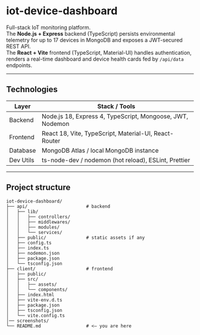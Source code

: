 # iot-device-dashboard

Full-stack IoT monitoring platform.  
The **Node.js + Express** backend (TypeScript) persists environmental telemetry for up to 17 devices in MongoDB and exposes a JWT-secured REST API.  
The **React + Vite** frontend (TypeScript, Material-UI) handles authentication, renders a real-time dashboard and device health cards fed by `/api/data` endpoints.

---

## Technologies

| Layer      | Stack / Tools                                                |
|------------|--------------------------------------------------------------|
| Backend    | Node.js 18, Express 4, TypeScript, Mongoose, JWT, Nodemon    |
| Frontend   | React 18, Vite, TypeScript, Material-UI, React-Router        |
| Database   | MongoDB Atlas / local MongoDB instance                       |
| Dev Utils  | ts-node-dev / nodemon (hot reload), ESLint, Prettier         |

---

## Project structure

```text
iot-device-dashboard/
├── api/                      # backend
│   ├── lib/
│   │   ├── controllers/
│   │   ├── middlewares/
│   │   ├── modules/
│   │   └── services/
│   ├── public/               # static assets if any
│   ├── config.ts
│   ├── index.ts
│   ├── nodemon.json
│   ├── package.json
│   └── tsconfig.json
├── client/                   # frontend
│   ├── public/
│   ├── src/
│   │   ├── assets/
│   │   └── components/
│   ├── index.html
│   ├── vite-env.d.ts
│   ├── package.json
│   ├── tsconfig.json
│   └── vite.config.ts
│── screenshots/
└── README.md                 # <— you are here
